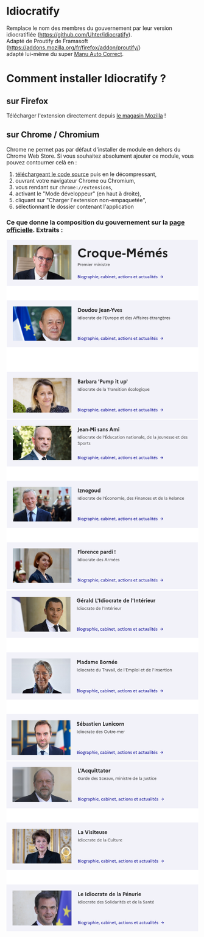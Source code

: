 # Idiocratify
Remplace le nom des membres du gouvernement par leur version idiocratifiée (https://github.com/Uhter/idiocratify).  
Adapté de Proutify de Framasoft (https://addons.mozilla.org/fr/firefox/addon/proutify/)  
adapté lui-même du super [Manu Auto Correct](https://github.com/Bo-Duke/Manu-Auto-Correct).

# Comment installer Idiocratify ?
## sur Firefox
Télécharger l'extension directement depuis [le magasin Mozilla](https://addons.mozilla.org/fr/firefox/addon/idiocratify/) !

## sur Chrome / Chromium
Chrome ne permet pas par défaut d'installer de module en dehors du Chrome Web Store. Si vous souhaitez absolument ajouter ce module, vous pouvez contourner celà en :
1. [téléchargeant le code source](https://github.com/Uhter/idiocratify/archive/main.zip) puis en le décompressant,
2. ouvrant votre navigateur Chrome ou Chromium,
3. vous rendant sur `chrome://extensions`,
4. activant le "Mode développeur" (en haut à droite),
5. cliquant sur "Charger l'extension non-empaquetée",
6. sélectionnant le dossier contenant l'application

### Ce que donne la composition du gouvernement sur la [page officielle](https://www.gouvernement.fr/composition-du-gouvernement). Extraits :

![alt text](https://github.com/Uhter/idiocratify/blob/main/screenshots/screenshot_1.png)
![alt text](https://github.com/Uhter/idiocratify/blob/main/screenshots/screenshot_2.png)
![alt text](https://github.com/Uhter/idiocratify/blob/main/screenshots/screenshot_3.png)
![alt text](https://github.com/Uhter/idiocratify/blob/main/screenshots/screenshot_4.png)
